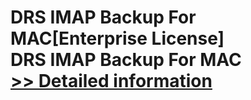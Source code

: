 # DRS IMAP Backup For MAC[Enterprise License]<br />DRS IMAP Backup For MAC<br />[>> Detailed information](https://secure.shareit.com/shareit/product.html?productid=301004915&affiliateid=200057808)
